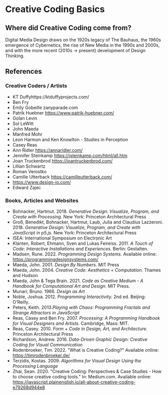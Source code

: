# Creative Coding Basics

## Where did Creative Coding come from?
Digital Media Design draws on the 1920s legacy of The Bauhaus, the 1960s emergence of Cybernetics, the rise of New Media in the 1990s and 2000s, and with the more recent (2010s -> present) development of Design Thinking. 

## References
### Creative Coders / Artists

- KT Duffyhttps://ktduffyprojects.com/
- Ben Fry
- Emily Gobeille zanyparade.com
- Patrik Huebner https://www.patrik-huebner.com/
- Golan Levin
- Sol LeWitt
- John Maeda
- Manfred Mohr
- Leon Harmon and Ken Knowlton - Studies in Perception
- Casey Reas
- Ann Ridler https://annaridler.com/
- Jennifer Steinkamp https://jsteinkamp.com/html/all.htm
- Joan Truckenbrod https://joantruckenbrod.com/
- Lillian Schwartz
- Roman Verostko
- Camille Utterback https://camilleutterback.com/
- https://www.design-io.com/
- Edward Zajec


### Books, Articles and Websites

- Bohnacker, Hartmut. 2018. *Generative Design: Visualize, Program, and Create with Processing.* New York: Princeton Architectural Press
- Groß, Benedikt, Bohnacker, Hartmut, Laub, Julia and Claudius Lazzeroni. 2018. *Generative Design: Visualize, Program, and Create with JavaScript in p5.js.* New York: Princeton Architectural Press
- ISEA: International Symposium on Electronic Art
- Klanten, Robert, Ehmann, Sven and Lukas Feireiss. 2011. *A Touch of Code: Interactive Installations and Experiences.* Berlin: Gestalten.
- Madsen, Rune. 2022. *Programming Design Systems.* Available online: https://programmingdesignsystems.com/
- Maeda, John. 2001. *Design By Numbers.* MIT Press
- Maeda, John. 2004. *Creative Code: Aesthetics + Computation.* Thames and Hudson 
- Maeda, John & Tega Brain. 2021. *Code as Creative Medium - A Handbook for Computational Art and Design.* MIT Press.
- Munari, Bruno. 1966. *Design as Art*
- Noble, Joshua. 2012. *Programming Interactivity.* 2nd ed. Beijing: O’Reilly.
- Peters, Keith. 2013.*Playing with Chaos: Programming Fractals and Strange Attractors in JavaScript*
- Reas, Casey and Ben Fry. 2007. *Processing: A Programming Handbook for Visual Designers and Artists.* Cambridge, Mass: MIT.
- Reas, Casey. 2010. *Form + Code in Design, Art, and Architecture.* Princeton Architectural Press
- Richardson, Andrew. 2016. *Data-Driven Graphic Design: Creative Coding for Visual Communication*
- Rodenbroeker, Tim. 2022. "What is Creative Coding?" Available online: https://timrodenbroeker.de/
- Terzidis, Kostas. 2009. *Algorithms for Visual Design Using the Processing Language*
- Zhai, Sean. 2020. "Creative Coding: Perspectives & Case Studies - How to choose creative coding tools." In: Medium.com. Available online: https://javascript.plainenglish.io/all-about-creative-coding-e79268d944e8




